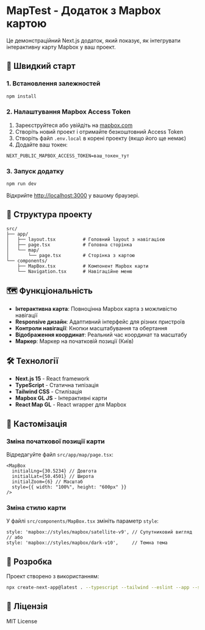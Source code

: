 # MapTest - Додаток з Mapbox картою

Це демонстраційний Next.js додаток, який показує, як інтегрувати інтерактивну карту Mapbox у ваш проект.

## 🚀 Швидкий старт

### 1. Встановлення залежностей

```bash
npm install
```

### 2. Налаштування Mapbox Access Token

1. Зареєструйтеся або увійдіть на [mapbox.com](https://www.mapbox.com/)
2. Створіть новий проект і отримайте безкоштовний Access Token
3. Створіть файл `.env.local` в корені проекту (якщо його ще немає)
4. Додайте ваш токен:

```env
NEXT_PUBLIC_MAPBOX_ACCESS_TOKEN=ваш_токен_тут
```

### 3. Запуск додатку

```bash
npm run dev
```

Відкрийте [http://localhost:3000](http://localhost:3000) у вашому браузері.

## 📁 Структура проекту

```
src/
├── app/
│   ├── layout.tsx          # Головний layout з навігацією
│   ├── page.tsx            # Головна сторінка
│   └── map/
│       └── page.tsx        # Сторінка з картою
└── components/
    ├── MapBox.tsx          # Компонент Mapbox карти
    └── Navigation.tsx      # Навігаційне меню
```

## 🗺️ Функціональність

- **Інтерактивна карта**: Повноцінна Mapbox карта з можливістю навігації
- **Responsive дизайн**: Адаптивний інтерфейс для різних пристроїв
- **Контроли навігації**: Кнопки масштабування та обертання
- **Відображення координат**: Реальний час координат та масштабу
- **Маркер**: Маркер на початковій позиції (Київ)

## 🛠️ Технології

- **Next.js 15** - React framework
- **TypeScript** - Статична типізація
- **Tailwind CSS** - Стилізація
- **Mapbox GL JS** - Інтерактивні карти
- **React Map GL** - React wrapper для Mapbox

## 📝 Кастомізація

### Зміна початкової позиції карти

Відредагуйте файл `src/app/map/page.tsx`:

```tsx
<MapBox
  initialLng={30.5234} // Довгота
  initialLat={50.4501} // Широта
  initialZoom={6} // Масштаб
  style={{ width: "100%", height: "600px" }}
/>
```

### Зміна стилю карти

У файлі `src/components/MapBox.tsx` змініть параметр `style`:

```tsx
style: 'mapbox://styles/mapbox/satellite-v9', // Супутниковий вигляд
// або
style: 'mapbox://styles/mapbox/dark-v10',     // Темна тема
```

## 🔧 Розробка

Проект створено з використанням:

```bash
npx create-next-app@latest . --typescript --tailwind --eslint --app --src-dir --import-alias "@/*"
```

## 📄 Ліцензія

MIT License
